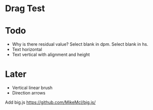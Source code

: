 # Drag Test

# Todo
- Why is there residual value? Select blank in dpm. Select blank in hs.
- Text horizontal
- Text vertical with alignment and height

# Later
- Vertical linear brush
- Direction arrows


Add big.js
https://github.com/MikeMcl/big.js/